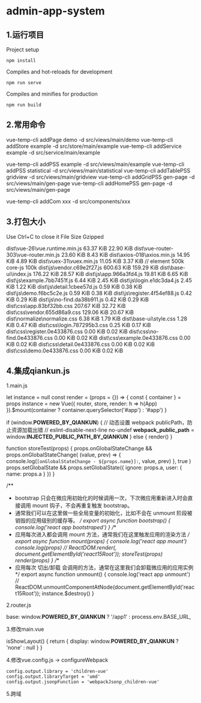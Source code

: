 # admin-app-system

## 1.运行项目

Project setup

```
npm install
```

Compiles and hot-reloads for development

```
npm run serve
```

Compiles and minifies for production

```
npm run build
```



## 2.常用命令

vue-temp-cli addPage demo -d src/views/main/demo
vue-temp-cli addStore example -d src/store/main/example
vue-temp-cli addService example -d src/service/main/example

vue-temp-cli addPSS example -d src/views/main/example
vue-temp-cli addPSS statistical -d src/views/main/statistical
vue-temp-cli addTablePSS gridview -d src/views/main/gridview
vue-temp-cli addGridPSS gen-page -d src/views/main/gen-page
vue-temp-cli addHomePSS gen-page -d src/views/main/gen-page

vue-temp-cli addCom xxx -d src/components/xxx


## 3.打包大小

Use Ctrl+C to close it
  File                                     Size             Gzipped

  dist\vue-26\vue.runtime.min.js           63.37 KiB        22.90 KiB
  dist\vue-router-303\vue-router.min.js    23.60 KiB        8.43 KiB
  dist\axios-018\axios.min.js              14.95 KiB        4.89 KiB
  dist\vuex-31\vuex.min.js                 11.05 KiB        3.37 KiB
  // element 500k   core-js 100k
  dist\js\vendor.c69e2f27.js               600.63 KiB       159.29 KiB
  dist\base-ui\index.js                    176.22 KiB       28.57 KiB
  dist\js\app.966a3fd4.js                  19.81 KiB        6.65 KiB
  dist\js\example.7bb7451f.js              6.44 KiB         2.45 KiB
  dist\js\login.e1dc3da4.js                2.45 KiB         1.22 KiB
  dist\js\detail.1cbee57d.js               0.59 KiB         0.38 KiB
  dist\js\demo.f6bc5c2e.js                 0.59 KiB         0.38 KiB
  dist\js\register.4f54ef88.js             0.42 KiB         0.29 KiB
  dist\js\no-find.da38b911.js              0.42 KiB         0.29 KiB
  dist\css\app.83bf32bb.css                207.67 KiB       32.72 KiB
  dist\css\vendor.655d86a9.css             129.06 KiB       20.67 KiB
  dist\normalize\normalize.css             6.38 KiB         1.79 KiB
  dist\base-ui\style.css                   1.28 KiB         0.47 KiB
  dist\css\login.787295b3.css              0.25 KiB         0.17 KiB
  dist\css\register.0e433876.css           0.00 KiB         0.02 KiB
  dist\css\no-find.0e433876.css            0.00 KiB         0.02 KiB
  dist\css\example.0e433876.css            0.00 KiB         0.02 KiB
  dist\css\detail.0e433876.css             0.00 KiB         0.02 KiB
  dist\css\demo.0e433876.css               0.00 KiB         0.02 KiB



## 4.集成qiankun.js

1.main.js

let instance = null
const render = (props = {}) => {
  const { container } = props
  instance = new Vue({
    router,
    store,
    render: h => h(App)
  }).$mount(container ? container.querySelector('#app') : '#app')
}

if (window.__POWERED_BY_QIANKUN__) {
  // 动态设置 webpack publicPath，防止资源加载出错
  // eslint-disable-next-line no-undef
  __webpack_public_path__ = window.__INJECTED_PUBLIC_PATH_BY_QIANKUN__
} else {
  render()
}

function storeTest(props) {
  props.onGlobalStateChange &&
    props.onGlobalStateChange(
      (value, prev) => {
        console.log(`[onGlobalStateChange - ${props.name}]:`, value, prev)
      },
      true
    )
  props.setGlobalState &&
    props.setGlobalState({
      ignore: props.a,
      user: {
        name: props.a
      }
    })
}

/**
 * bootstrap 只会在微应用初始化的时候调用一次，下次微应用重新进入时会直接调用 mount 钩子，不会再重复触发 bootstrap。
 * 通常我们可以在这里做一些全局变量的初始化，比如不会在 unmount 阶段被销毁的应用级别的缓存等。
 */
export async function bootstrap() {
  console.log('react app bootstraped')
}
/**
 * 应用每次进入都会调用 mount 方法，通常我们在这里触发应用的渲染方法
 */
export async function mount(props) {
  console.log('react app mount')
  console.log(props)
  // ReactDOM.render(<App />, document.getElementById('react15Root'));
  storeTest(props)
  render(props)
}
/**
 * 应用每次 切出/卸载 会调用的方法，通常在这里我们会卸载微应用的应用实例
 */
export async function unmount() {
  console.log('react app unmount')
  // ReactDOM.unmountComponentAtNode(document.getElementById('react15Root'));
  instance.$destroy()
}


2.router.js

base: window.__POWERED_BY_QIANKUN__ ? '/app1' : process.env.BASE_URL,
  

3.修改main.vue

 isShowLayout() {
      return {
        display: window.__POWERED_BY_QIANKUN__ ? 'none' : null
      }
    }

4.修改vue.config.js -> configureWebpack

    config.output.library = 'children-vue'
    config.output.libraryTarget = 'umd'
    config.output.jsonpFunction = 'webpackJsonp_children-vue'

5.跨域

